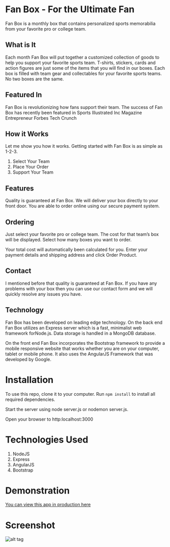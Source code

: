 # Fan Box - For the Ultimate Fan

Fan Box is a monthly box that contains personalized sports memorabilia from your favorite pro or college team.

## What is It
Each month Fan Box will put together a customized collection of goods to help you support your favorite sports team. T-shirts, stickers, cards and action figures are just some of the items that you will find in our boxes. Each box is filled with team gear and collectables for your favorite sports teams. No two boxes are the same.

## Featured In
Fan Box is revolutionizing how fans support their team. The success of Fan Box has recently been featured in 
  Sports Illustrated
  Inc Magazine
  Entrepreneur
  Forbes
  Tech Crunch

## How it Works
Let me show you how it works. Getting started with Fan Box is as simple as 1-2-3.

1. Select Your Team
2. Place Your Order
3. Support Your Team

## Features
Quality is guaranteed at Fan Box. We will deliver your box directly to your front door. You are able to order online using our secure payment system.

## Ordering
Just select your favorite pro or college team. The cost for that team’s box will be displayed. Select how many boxes you want to order.

Your total cost will automatically been calculated for you. Enter your payment details and shipping address and click Order Product.

## Contact
I mentioned before that quality is guaranteed at Fan Box. If you have any problems with your box then you can use our contact form and we will quickly resolve any issues you have.

## Technology
Fan Box has been developed on leading edge technology. On the back end Fan Box utilizes an Express server which is a fast, minimalist web framework forNode.js. Data storage is handled in a MongoDB database.

On the front end Fan Box incorporates the Bootstrap framework to provide a mobile responsive website that works whether you are on your computer, tablet or mobile phone. It also uses the AngularJS Framework that was developed by Google.

# Installation
To use this repo, clone it to your computer. Run `npm install` to install all required dependencies. 

Start the server using node server.js or nodemon server.js.

Open your browser to http:localhost:3000

# Technologies Used
1. NodeJS
2. Express
3. AngularJS
4. Bootstrap

# Demonstration
[You can view this app in production here](https://jb-fanbox.herokuapp.com)

# Screenshot
![alt tag](http://www.jenniferbland.com/images/fan-box.png)